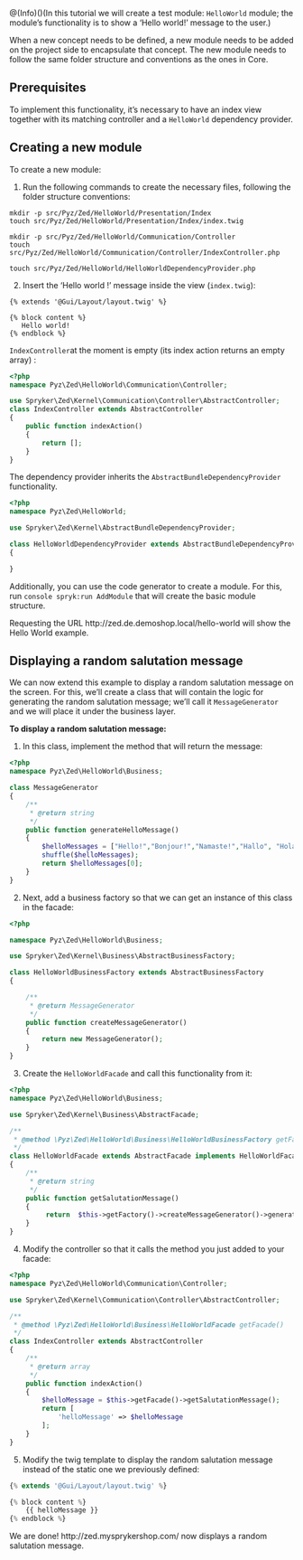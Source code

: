 @(Info)()(In this tutorial we will create a test module: `HelloWorld` module; the module’s functionality is to show a ‘Hello world!’ message to the user.)

When a new concept needs to be defined, a new module needs to be added on the project side to encapsulate that concept. The new module needs to follow the same folder structure and conventions as the ones in Core.

## Prerequisites
To implement this functionality, it’s necessary to have an index view together with its matching controller and a `HelloWorld` dependency provider.

## Creating a new module
To create a new module:
1. Run the following commands to create the necessary files, following the folder structure conventions:

```
mkdir -p src/Pyz/Zed/HelloWorld/Presentation/Index
touch src/Pyz/Zed/HelloWorld/Presentation/Index/index.twig

mkdir -p src/Pyz/Zed/HelloWorld/Communication/Controller
touch src/Pyz/Zed/HelloWorld/Communication/Controller/IndexController.php

touch src/Pyz/Zed/HelloWorld/HelloWorldDependencyProvider.php
```

2. Insert the ‘Hello world !’ message inside the view (`index.twig`):

```
{% extends '@Gui/Layout/layout.twig' %}

{% block content %}
   Hello world!
{% endblock %}
```
`IndexController`at the moment is empty (its index action returns an empty array) :

```php
<?php
namespace Pyz\Zed\HelloWorld\Communication\Controller;

use Spryker\Zed\Kernel\Communication\Controller\AbstractController;
class IndexController extends AbstractController
{
    public function indexAction()
    {
        return [];
    }
}
```

The dependency provider inherits the `AbstractBundleDependencyProvider` functionality.

```php
<?php
namespace Pyz\Zed\HelloWorld;

use Spryker\Zed\Kernel\AbstractBundleDependencyProvider;

class HelloWorldDependencyProvider extends AbstractBundleDependencyProvider
{

}
```

Additionally, you can use the code generator to create a module. For this, run `console spryk:run AddModule` that will create the basic module structure.

<!-- for demoshop --> Requesting the URL http://zed.de.demoshop.local/hello-world will show the Hello World example. 

## Displaying a random salutation message

We can now extend this example to display a random salutation message on the screen. For this, we’ll create a class that will contain the logic for generating the random salutation message; we’ll call it `MessageGenerator` and we will place it under the business layer.

**To display a random salutation message:**
1. In this class, implement the method that will return the message:

```php
<?php
namespace Pyz\Zed\HelloWorld\Business;

class MessageGenerator
{
    /**
     * @return string
     */
    public function generateHelloMessage()
    {
        $helloMessages = ["Hello!","Bonjour!","Namaste!","Hallo", "Hola!", "Ciao!"];
        shuffle($helloMessages);
        return $helloMessages[0];
    }
}
```

2. Next, add a business factory so that we can get an instance of this class in the facade:

```php
<?php

namespace Pyz\Zed\HelloWorld\Business;

use Spryker\Zed\Kernel\Business\AbstractBusinessFactory;

class HelloWorldBusinessFactory extends AbstractBusinessFactory
{

    /**
     * @return MessageGenerator
     */
    public function createMessageGenerator()
    {
        return new MessageGenerator();
    }
}
```

3. Create the `HelloWorldFacade` and call this functionality from it:

```php
<?php
namespace Pyz\Zed\HelloWorld\Business;

use Spryker\Zed\Kernel\Business\AbstractFacade;

/**
 * @method \Pyz\Zed\HelloWorld\Business\HelloWorldBusinessFactory getFactory()
 */
class HelloWorldFacade extends AbstractFacade implements HelloWorldFacadeInterface
{
    /**
     * @return string
     */
    public function getSalutationMessage()
    {
         return  $this->getFactory()->createMessageGenerator()->generateHelloMessage();
    }
}
```
4. Modify the controller so that it calls the method you just added to your facade:

```php
<?php
namespace Pyz\Zed\HelloWorld\Communication\Controller;

use Spryker\Zed\Kernel\Communication\Controller\AbstractController;

/**
 * @method \Pyz\Zed\HelloWorld\Business\HelloWorldFacade getFacade()
 */
class IndexController extends AbstractController
{
    /**
     * @return array
     */
    public function indexAction()
    {
        $helloMessage = $this->getFacade()->getSalutationMessage();
        return [
            'helloMessage' => $helloMessage
        ];
    }
}
```
5. Modify the twig template to display the random salutation message instead of the static one we previously defined:

```php
{% extends '@Gui/Layout/layout.twig' %}

{% block content %}
    {{ helloMessage }}
{% endblock %}
```


<!-- for demoshop --> We are done! http://zed.mysprykershop.com/ now displays a random salutation message.